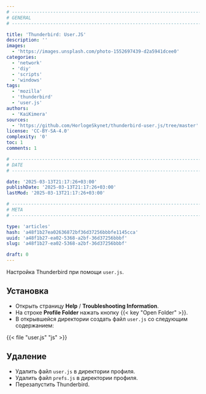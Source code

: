 ```yaml
---
# -------------------------------------------------------------------------------------------------------------------- #
# GENERAL
# -------------------------------------------------------------------------------------------------------------------- #

title: 'Thunderbird: User.JS'
description: ''
images:
  - 'https://images.unsplash.com/photo-1552697439-d2a5941dcee0'
categories:
  - 'network'
  - 'diy'
  - 'scripts'
  - 'windows'
tags:
  - 'mozilla'
  - 'thunderbird'
  - 'user.js'
authors:
  - 'KaiKimera'
sources:
  - 'https://github.com/HorlogeSkynet/thunderbird-user.js/tree/master'
license: 'CC-BY-SA-4.0'
complexity: '0'
toc: 1
comments: 1

# -------------------------------------------------------------------------------------------------------------------- #
# DATE
# -------------------------------------------------------------------------------------------------------------------- #

date: '2025-03-13T21:17:26+03:00'
publishDate: '2025-03-13T21:17:26+03:00'
lastMod: '2025-03-13T21:17:26+03:00'

# -------------------------------------------------------------------------------------------------------------------- #
# META
# -------------------------------------------------------------------------------------------------------------------- #

type: 'articles'
hash: 'a48f1b27ea02636872bf36d37256bbbfe1145cca'
uuid: 'a48f1b27-ea02-5368-a2bf-36d37256bbbf'
slug: 'a48f1b27-ea02-5368-a2bf-36d37256bbbf'

draft: 0
---
```


Настройка Thunderbird при помощи `user.js`.

<!--more-->

## Установка

- Открыть страницу **Help** / **Troubleshooting Information**.
- На строке **Profile Folder** нажать кнопку {{< key "Open Folder" >}}.
- В открывшейся директории создать файл `user.js` со следующим содержанием:

{{< file "user.js" "js" >}}

## Удаление

- Удалить файл `user.js` в директории профиля.
- Удалить файл `prefs.js` в директории профиля.
- Перезапустить Thunderbird.
